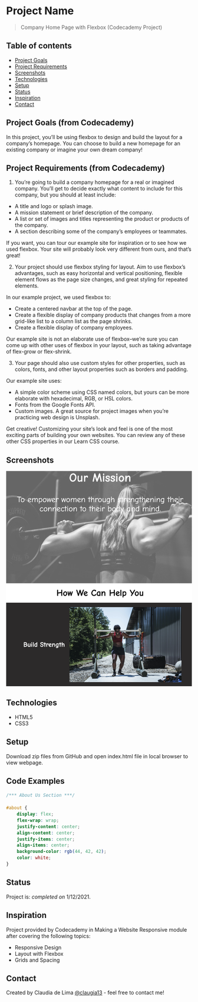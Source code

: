 # Project Name
> Company Home Page with Flexbox (Codecademy Project)

## Table of contents
* [Project Goals](#project-goals)
* [Project Requirements](#project-requirements)
* [Screenshots](#screenshots)
* [Technologies](#technologies)
* [Setup](#setup)
* [Status](#status)
* [Inspiration](#inspiration)
* [Contact](#contact)

## Project Goals (from Codecademy)
In this project, you’ll be using flexbox to design and build the layout for a company’s homepage. You can choose to build a new homepage for an existing company or imagine your own dream company!​

## Project Requirements (from Codecademy)

1. You’re going to build a company homepage for a real or imagined company. You’ll get to decide exactly what content to include for this company, but you should at least include:

* A title and logo or splash image.
* A mission statement or brief description of the company.
* A list or set of images and titles representing the product or products of the company.
* A section describing some of the company’s employees or teammates.

If you want, you can tour our example site for inspiration or to see how we used flexbox. Your site will probably look very different from ours, and that’s great!

2. Your project should use flexbox styling for layout. Aim to use flexbox’s advantages, such as easy horizontal and vertical positioning, flexible element flows as the page size changes, and great styling for repeated elements.

In our example project, we used flexbox to:

* Create a centered navbar at the top of the page.
* Create a flexible display of company products that changes from a more grid-like list to a column list as the page shrinks.
* Create a flexible display of company employees.

Our example site is not an elaborate use of flexbox–we’re sure you can come up with other uses of flexbox in your layout, such as taking advantage of flex-grow or flex-shrink.

3. Your page should also use custom styles for other properties, such as colors, fonts, and other layout properties such as borders and padding.

Our example site uses:

* A simple color scheme using CSS named colors, but yours can be more elaborate with hexadecimal, RGB, or HSL colors.
* Fonts from the Google Fonts API.
* Custom images. A great source for project images when you’re practicing web design is Unsplash.

Get creative! Customizing your site’s look and feel is one of the most exciting parts of building your own websites. You can review any of these other CSS properties in our Learn CSS course.

## Screenshots
![Example screenshot](./images/screenshot.png)

## Technologies
* HTML5
* CSS3

## Setup
Download zip files from GitHub and open index.html file in local browser to view webpage.

## Code Examples
```css
/*** About Us Section ***/

#about {
    display: flex;
    flex-wrap: wrap;
    justify-content: center;
    align-content: center;
    justify-items: center;
    align-items: center;
    background-color: rgb(44, 42, 42);
    color: white;
}
```

## Status
Project is: _completed on_ 1/12/2021.

## Inspiration
Project provided by Codecademy in Making a Website Responsive module after covering the following topics:
* Responsive Design
* Layout with Flexbox
* Grids and Spacing

## Contact
Created by Claudia de Lima [@claugia13](https://github.com/claugia13) - feel free to contact me!